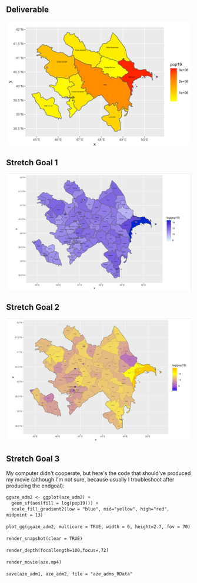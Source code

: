 ## Deliverable 

![](deliv444.png)

## Stretch Goal 1

![](str444.png)

## Stretch Goal 2

![](str2444.png)

## Stretch Goal 3

My computer didn't cooperate, but here's the code that should've produced my movie (although I'm not sure, because usually I troubleshoot after producing the endgoal):

    
    ggaze_adm2 <- ggplot(aze_adm2) +
      geom_sf(aes(fill = log(pop19))) +
      scale_fill_gradient2(low = "blue", mid="yellow", high="red", midpoint = 13)

    plot_gg(ggaze_adm2, multicore = TRUE, width = 6, height=2.7, fov = 70)

    render_snapshot(clear = TRUE)

    render_depth(focallength=100,focus=,72)

    render_movie(aze.mp4)

    save(aze_adm1, aze_adm2, file = "aze_adms_RData"
